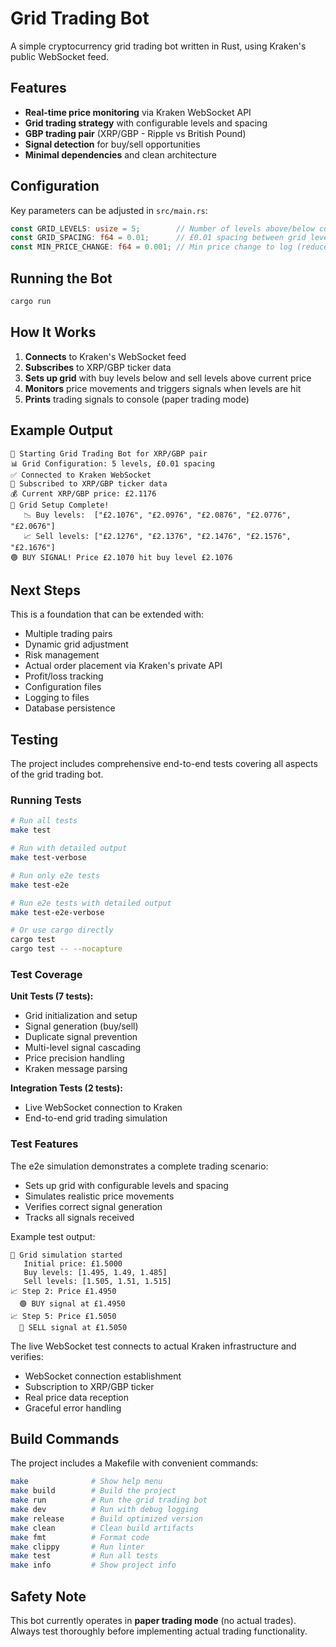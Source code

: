 # Grid Trading Bot

A simple cryptocurrency grid trading bot written in Rust, using Kraken's public WebSocket feed.

## Features

- **Real-time price monitoring** via Kraken WebSocket API
- **Grid trading strategy** with configurable levels and spacing
- **GBP trading pair** (XRP/GBP - Ripple vs British Pound)
- **Signal detection** for buy/sell opportunities
- **Minimal dependencies** and clean architecture

## Configuration

Key parameters can be adjusted in `src/main.rs`:

```rust
const GRID_LEVELS: usize = 5;        // Number of levels above/below current price
const GRID_SPACING: f64 = 0.01;      // £0.01 spacing between grid levels (XRP prices are lower)
const MIN_PRICE_CHANGE: f64 = 0.001; // Min price change to log (reduces spam)
```

## Running the Bot

```bash
cargo run
```

## How It Works

1. **Connects** to Kraken's WebSocket feed
2. **Subscribes** to XRP/GBP ticker data
3. **Sets up grid** with buy levels below and sell levels above current price
4. **Monitors** price movements and triggers signals when levels are hit
5. **Prints** trading signals to console (paper trading mode)

## Example Output

```
🚀 Starting Grid Trading Bot for XRP/GBP pair
📊 Grid Configuration: 5 levels, £0.01 spacing
✅ Connected to Kraken WebSocket
📡 Subscribed to XRP/GBP ticker data
💰 Current XRP/GBP price: £2.1176
🎯 Grid Setup Complete!
   📉 Buy levels:  ["£2.1076", "£2.0976", "£2.0876", "£2.0776", "£2.0676"]
   📈 Sell levels: ["£2.1276", "£2.1376", "£2.1476", "£2.1576", "£2.1676"]
🟢 BUY SIGNAL! Price £2.1070 hit buy level £2.1076
```

## Next Steps

This is a foundation that can be extended with:
- Multiple trading pairs
- Dynamic grid adjustment
- Risk management
- Actual order placement via Kraken's private API
- Profit/loss tracking
- Configuration files
- Logging to files
- Database persistence

## Testing

The project includes comprehensive end-to-end tests covering all aspects of the grid trading bot.

### Running Tests

```bash
# Run all tests
make test

# Run with detailed output
make test-verbose

# Run only e2e tests
make test-e2e

# Run e2e tests with detailed output  
make test-e2e-verbose

# Or use cargo directly
cargo test
cargo test -- --nocapture
```

### Test Coverage

**Unit Tests (7 tests):**
- Grid initialization and setup
- Signal generation (buy/sell)  
- Duplicate signal prevention
- Multi-level signal cascading
- Price precision handling
- Kraken message parsing

**Integration Tests (2 tests):**
- Live WebSocket connection to Kraken
- End-to-end grid trading simulation

### Test Features

The e2e simulation demonstrates a complete trading scenario:
- Sets up grid with configurable levels and spacing
- Simulates realistic price movements
- Verifies correct signal generation
- Tracks all signals received

Example test output:
```
🎯 Grid simulation started
   Initial price: £1.5000
   Buy levels: [1.495, 1.49, 1.485]
   Sell levels: [1.505, 1.51, 1.515]
📈 Step 2: Price £1.4950
  🟢 BUY signal at £1.4950
📈 Step 5: Price £1.5050
  🔴 SELL signal at £1.5050
```

The live WebSocket test connects to actual Kraken infrastructure and verifies:
- WebSocket connection establishment
- Subscription to XRP/GBP ticker
- Real price data reception
- Graceful error handling

## Build Commands

The project includes a Makefile with convenient commands:

```bash
make              # Show help menu
make build        # Build the project
make run          # Run the grid trading bot
make dev          # Run with debug logging
make release      # Build optimized version
make clean        # Clean build artifacts
make fmt          # Format code
make clippy       # Run linter
make test         # Run all tests
make info         # Show project info
```

## Safety Note

This bot currently operates in **paper trading mode** (no actual trades). Always test thoroughly before implementing actual trading functionality.